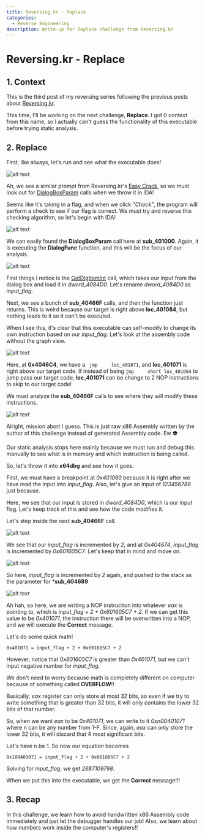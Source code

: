 ```yaml
---
title: Reversing.kr - Replace
categories:
  - Reverse Engineering
description: Write-up for Replace challenge from Reversing.kr
---
```

# Reversing.kr - Replace

## 1. Context

This is the third post of my reversing series following the previous posts about [Reversing.kr](http://reversing.kr/index.php).


This time, I'll be working on the next challenge, **Replace**. I got 0 context from this name, so I actually can't guess the functionality of this executable before trying static analysis.


## 2. Replace


First, like always, let's run and see what the executable does!


![alt text](/uploads/Replace1.PNG)


Ah, we see a similar prompt from Reversing.kr's [Easy Crack](http://chuongdong.com/reverse%20engineering/2020/09/05/Reversing-kr-1/), so we must look out for [DialogBoxParam](https://docs.microsoft.com/en-us/windows/win32/api/winuser/nf-winuser-dialogboxparama) calls when we throw it in IDA!


Seems like it's taking in a flag, and when we click *"Check"*, the program will perform a check to see if our flag is correct. We must try and reverse this checking algorithm, so let's begin with IDA!


![alt text](/uploads/Replace2.PNG)


We can easily found the **DialogBoxParam** call here at **sub_401000**. Again, it is executing the **DialogFunc** function, and this will be the focus of our analysis.


![alt text](/uploads/Replace3.PNG)


First things I notice is the [GetDlgItemInt](https://docs.microsoft.com/en-us/windows/win32/api/winuser/nf-winuser-getdlgitemint) call, which takes our input from the dialog box and load it in *dword_4084D0*. Let's rename *dword_4084D0* as *input_flag*.


Next, we see a bunch of **sub_40466F** calls, and then the function just returns. This is weird because our target is right above **loc_401084**, but nothing leads to it so it can't be executed.


When I see this, it's clear that this executable can self-modify to change its own instruction based on our *input_flag*. Let's look at the assembly code without the graph view.


![alt text](/uploads/Replace4.PNG)


Here, at **0x4046C4**, we have a ``` jmp     loc_401071```, and **loc_401071** is right above our target code. If instead of being ``` jmp     short loc_401084 ``` to jump pass our target code, **loc_401071** can be change to 2 NOP instructions to skip to our target code!


We must analyze the **sub_40466F** calls to see where they will modify these instructions.


![alt text](/uploads/Replace5.png)


Alright, mission abort I guess. This is just raw x86 Assembly written by the author of this challenge instead of generated Assembly code. Ew :alien:


Our static analysis stops here mainly because we must run and debug this manually to see what is in memory and which instruction is being called. 


So, let's throw it into **x64dbg** and see how it goes.


First, we must have a breakpoint at *0x401060* because it is right after we have read the input into *input_flag*. Also, let's give an input of *123456789* just because.


Here, we see that our input is stored in *dword_4084D0*, which is our input flag. Let's keep track of this and see how the code modifies it.


Let's step inside the next **sub_40466F** call.


![alt text](/uploads/Replace6.PNG)


We see that our *input_flag* is incremented by *2*, and at *0x404674*, *input_flag* is incremented by *0x601605C7*. Let's keep that in mind and move on.


![alt text](/uploads/Replace7.PNG)


So here, *input_flag* is incremented by *2* again, and pushed to the stack as the parameter for ***sub_404689**


![alt text](/uploads/Replace8.PNG)


Ah hah, so here, we are writing a NOP instruction into whatever *eax* is pointing to, which is *input_flag + 2 + 0x601605C7 + 2*. If we can get this value to be *0x401071*, the instruction there will be overwritten into a NOP, and we will execute the **Correct** message.


Let's do some quick math!


``` 
0x401071 = input_flag + 2 + 0x601605C7 + 2
```

However, notice that *0x601605C7* is greater than *0x401071*, but we can't input negative number for *input_flag*.


We don't need to worry because math is completely different on computer because of something called **OVERFLOW**!!


Basically, *eax* register can only store at most 32 bits, so even if we try to write something that is greater than 32 bits, it will only contains the lower 32 bits of that number.


So, when we want *eax* to be *0x401071*, we can write to it *0xn00401071* where n can be any number from 1-F. Since, again, *eax* can only store the lower 32 bits, it will discard that 4 most significant bits.


Let's have n be 1. So now our equation becomes


```
0x100401071 = input_flag + 2 + 0x601605C7 + 2
```


Solving for *input_flag*, we get *2687109798*.


When we put this into the executable, we get the **Correct** message!!!


## 3. Recap


In this challenge, we learn how to avoid handwritten x86 Assembly code immediately and just let the debugger handles our job! Also, we learn about how numbers work inside the computer's registers!!
